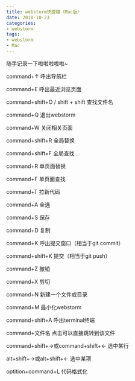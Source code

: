 ```yaml
---
title: webstorm快捷键（Mac版）
date: 2018-10-23
categories:
- webstorm
tags:
- webstorm
- Mac
---
```




随手记录一下啦啦啦啦啦~

command+↑            呼出导航栏

command+E            呼出最近浏览页面

command+shift+O /   shift + shift     查找文件名

command+Q           退出webstorm

command+W           关闭相关页面

command+shift+R      全局替换

command+shift+F       全局查找

command+R          单页面替换

command+F          单页面查找

command+T          拉新代码

command+A          全选

command+S          保存

command+D          复制

command+K          呼出提交窗口（相当于git commit）

command+shift+K      提交（相当于git push）

command+Z           撤销

command+X          剪切

command+N          新建一个文件或目录

command+M          最小化webstorm

command+shift+A      呼出terminal终端

command+文件名     点击可以直接跳转到该文件

command+shift+→或command+shift+← 选中某行

alt+shift+→或alt+shift+← 选中某项

optition+command+L      代码格式化